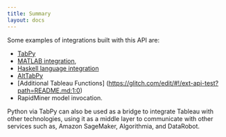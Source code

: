 ```yaml
---
title: Summary
layout: docs
---
```


Some examples of integrations built with this API are: 
- [TabPy](https://github.com/tableau/TabPy) 
- [MATLAB integration](https://www.mathworks.com/products/reference-architectures/tableau.html), 
- [Haskell language integration](https://databoss.starschema.net/tableau-external-services-api-adding-haskell-calculations/) 
- [AltTabPy](https://alttabpy.readthedocs.io/en/latest/index.html)
- [Additional Tableau Functions] (https://glitch.com/edit/#!/ext-api-test?path=README.md:1:0)
- RapidMiner model invocation.

Python via TabPy can also be used as a bridge to integrate Tableau with other technologies, using it as a middle layer to communicate with other services such as, Amazon SageMaker, Algorithmia, and DataRobot.
